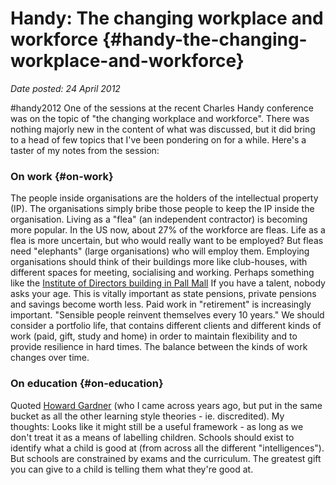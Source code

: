 # Handy: The changing workplace and workforce {#handy-the-changing-workplace-and-workforce}

_Date posted: 24 April 2012_

#handy2012 One of the sessions at the recent Charles Handy conference was on the topic of "the changing workplace and workforce". There was nothing majorly new in the content of what was discussed, but it did bring to a head of few topics that I've been pondering on for a while. Here's a taster of my notes from the session:

### On work {#on-work}

The people inside organisations are the holders of the intellectual property (IP). The organisations simply bribe those people to keep the IP inside the organisation. Living as a "flea" (an independent contractor) is becoming more popular. In the US now, about 27% of the workforce are fleas. Life as a flea is more uncertain, but who would really want to be employed? But fleas need "elephants" (large organisations) who will employ them. Employing organisations should think of their buildings more like club-houses, with different spaces for meeting, socialising and working. Perhaps something like the [Institute of Directors building in Pall Mall](http://www.iod.com/home/premises/london---pall-mall/default.aspx) If you have a talent, nobody asks your age. This is vitally important as state pensions, private pensions and savings become worth less. Paid work in "retirement" is increasingly important. "Sensible people reinvent themselves every 10 years." We should consider a portfolio life, that contains different clients and different kinds of work (paid, gift, study and home) in order to maintain flexibility and to provide resilience in hard times. The balance between the kinds of work changes over time.

### On education {#on-education}

Quoted [Howard Gardner](http://www.infed.org/thinkers/gardner.htm) (who I came across years ago, but put in the same bucket as all the other learning style theories - ie. discredited). My thoughts: Looks like it might still be a useful framework - as long as we don't treat it as a means of labelling children. Schools should exist to identify what a child is good at (from across all the different "intelligences"). But schools are constrained by exams and the curriculum. The greatest gift you can give to a child is telling them what they're good at.